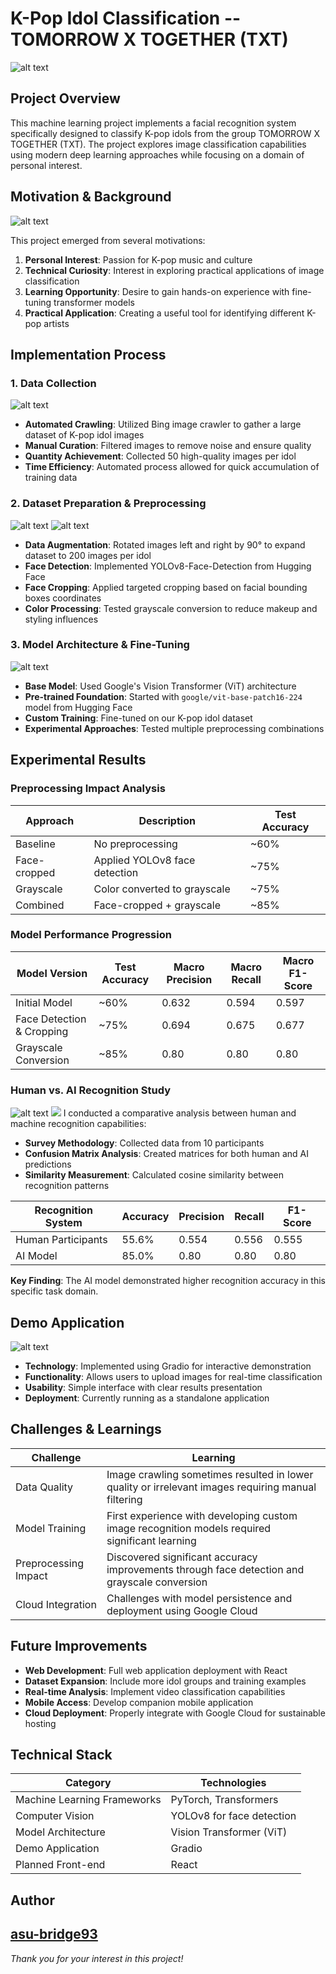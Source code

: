 # K-Pop Idol Classification -- TOMORROW X TOGETHER (TXT)

![alt text](image-5.png)

## Project Overview

This machine learning project implements a facial recognition system specifically designed to classify K-pop idols from the group TOMORROW X TOGETHER (TXT). The project explores image classification capabilities using modern deep learning approaches while focusing on a domain of personal interest.

## Motivation & Background

![alt text](image-6.png)

This project emerged from several motivations:

1. **Personal Interest**: Passion for K-pop music and culture
2. **Technical Curiosity**: Interest in exploring practical applications of image classification
3. **Learning Opportunity**: Desire to gain hands-on experience with fine-tuning transformer models
4. **Practical Application**: Creating a useful tool for identifying different K-pop artists

## Implementation Process

### 1. Data Collection

![alt text](image-7.png)

- **Automated Crawling**: Utilized Bing image crawler to gather a large dataset of K-pop idol images
- **Manual Curation**: Filtered images to remove noise and ensure quality
- **Quantity Achievement**: Collected 50 high-quality images per idol
- **Time Efficiency**: Automated process allowed for quick accumulation of training data

### 2. Dataset Preparation & Preprocessing

![alt text](image-8.png)
![alt text](image-9.png)

- **Data Augmentation**: Rotated images left and right by 90° to expand dataset to 200 images per idol
- **Face Detection**: Implemented YOLOv8-Face-Detection from Hugging Face
- **Face Cropping**: Applied targeted cropping based on facial bounding boxes coordinates
- **Color Processing**: Tested grayscale conversion to reduce makeup and styling influences

### 3. Model Architecture & Fine-Tuning

![alt text](image-10.png)

- **Base Model**: Used Google's Vision Transformer (ViT) architecture
- **Pre-trained Foundation**: Started with `google/vit-base-patch16-224` model from Hugging Face
- **Custom Training**: Fine-tuned on our K-pop idol dataset
- **Experimental Approaches**: Tested multiple preprocessing combinations

## Experimental Results

### Preprocessing Impact Analysis

| Approach | Description | Test Accuracy |
|----------|-------------|---------------|
| Baseline | No preprocessing | ~60% |
| Face-cropped | Applied YOLOv8 face detection | ~75% |
| Grayscale | Color converted to grayscale | ~75% |
| Combined | Face-cropped + grayscale | ~85% |

### Model Performance Progression

| Model Version | Test Accuracy | Macro Precision | Macro Recall | Macro F1-Score |
|---------------|---------------|-----------------|--------------|----------------|
| Initial Model | ~60% | 0.632 | 0.594 | 0.597 |
| Face Detection & Cropping | ~75% | 0.694 | 0.675 | 0.677 |
| Grayscale Conversion | ~85% | 0.80 | 0.80 | 0.80 |

### Human vs. AI Recognition Study

![alt text](image-1.png)
![](image-13.png)
I conducted a comparative analysis between human and machine recognition capabilities:

- **Survey Methodology**: Collected data from 10 participants
- **Confusion Matrix Analysis**: Created matrices for both human and AI predictions
- **Similarity Measurement**: Calculated cosine similarity between recognition patterns

| Recognition System | Accuracy | Precision | Recall | F1-Score |
|-------------------|----------|-----------|--------|----------|
| Human Participants | 55.6% | 0.554 | 0.556 | 0.555 |
| AI Model | 85.0% | 0.80 | 0.80 | 0.80 |

**Key Finding**: The AI model demonstrated higher recognition accuracy in this specific task domain.

## Demo Application

![alt text](image.png)

- **Technology**: Implemented using Gradio for interactive demonstration
- **Functionality**: Allows users to upload images for real-time classification
- **Usability**: Simple interface with clear results presentation
- **Deployment**: Currently running as a standalone application

## Challenges & Learnings

| Challenge | Learning |
|-----------|----------|
| Data Quality | Image crawling sometimes resulted in lower quality or irrelevant images requiring manual filtering |
| Model Training | First experience with developing custom image recognition models required significant learning |
| Preprocessing Impact | Discovered significant accuracy improvements through face detection and grayscale conversion |
| Cloud Integration | Challenges with model persistence and deployment using Google Cloud |

## Future Improvements

- **Web Development**: Full web application deployment with React
- **Dataset Expansion**: Include more idol groups and training examples
- **Real-time Analysis**: Implement video classification capabilities
- **Mobile Access**: Develop companion mobile application
- **Cloud Deployment**: Properly integrate with Google Cloud for sustainable hosting

## Technical Stack

| Category | Technologies |
|----------|--------------|
| Machine Learning Frameworks | PyTorch, Transformers |
| Computer Vision | YOLOv8 for face detection |
| Model Architecture | Vision Transformer (ViT) |
| Demo Application | Gradio |
| Planned Front-end | React |

## Author

[asu-bridge93](https://github.com/asu-bridge93)
---

*Thank you for your interest in this project!*